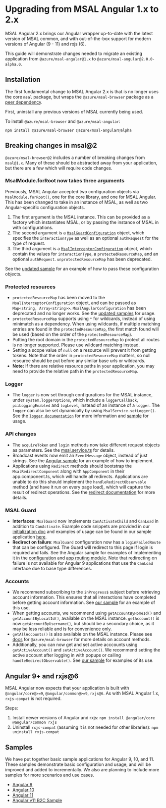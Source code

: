 # Upgrading from MSAL Angular 1.x to 2.x

MSAL Angular 2.x brings our Angular wrapper up-to-date with the latest version of MSAL common, and with out-of-the-box support for modern versions of Angular (9 - 11) and rxjs (6).

This guide will demonstrate changes needed to migrate an existing application from `@azure/msal-angular@1.x` to `@azure/msal-angular@2.0.0-alpha.0`.

## Installation

The first fundamental change to MSAL Angular 2.x is that is no longer uses the core `msal` package, but wraps the `@azure/msal-browser` package as a [peer dependency](https://nodejs.org/en/blog/npm/peer-dependencies/). 

First, uninstall any previous versions of MSAL currently being used.

To install `@azure/msal-browser` and `@azure/msal-angular`:
```
npm install @azure/msal-browser @azure/msal-angular@alpha
```

## Breaking changes in msal@2

`@azure/msal-browser@2` includes a number of breaking changes from `msal@1.x`. Many of these should be abstracted away from your application, but there are a few which will require code changes.

### MsalModule.forRoot now takes three arguments

Previously, MSAL Angular accepted two configuration objects via `MsalModule.forRoot()`, one for the core library, and one for MSAL Angular. This has been changed to take in an instance of MSAL, as well as two Angular-specific configuration objects.

1. The first argument is the MSAL instance. This can be provided as a factory which instantiates MSAL, or by passing the instance of MSAL in with configurations. 
2. The second argument is a [`MsalGuardConfiguration`](https://github.com/AzureAD/microsoft-authentication-library-for-js/blob/dev/lib/msal-angular/src/msal.guard.config.ts) object, which specifies the `interactionType` as well as an optional `authRequest` for the type of request. 
3. The third argument is a [`MsalInterceptorConfiguration`](https://github.com/AzureAD/microsoft-authentication-library-for-js/blob/dev/lib/msal-angular/src/msal.interceptor.config.ts) object, which contain the values for `interactionType`, a `protectedResourceMap`, and an optional `authRequest`. `unprotectedResourceMap` has been deprecated. 

See the [updated sample](https://github.com/AzureAD/microsoft-authentication-library-for-js/blob/dev/samples/msal-angular-v2-samples/angular10-sample-app/src/app/app.module.ts) for an example of how to pass these configuration objects.

### Protected resources

* `protectedResourceMap` has been moved to the `MsalInterceptorConfiguration` object, and can be passed as `Map<string, Array<string>>`. `MsalAngularConfiguration` has been deprecated and no longer works. See the [updated samples](https://github.com/AzureAD/microsoft-authentication-library-for-js/blob/dev/samples/msal-angular-v2-samples/angular10-sample-app/src/app/app.module.ts) for usage.
* `protectedResourceMap` supports using `*` for wildcards, instead of using minimatch as a dependency. When using wildcards, if multiple matching entries are found in the `protectedResourceMap`, the first match found will be used (based on the order of the `protectedResourceMap`). 
* Putting the root domain in the `protectedResourceMap` to protect all routes is no longer supported. Please use wildcard matching instead.
* Setting a scope value of `null` on a resource will prevent it from getting tokens. Note that the order in `protectedResourceMap` matters, so null resource should be put before any similar base urls or wildcards.
* **Note:** If there are relative resource paths in your application, you may need to provide the relative path in the `protectedResourceMap`.

### Logger

* The `logger` is now set through configurations for the MSAL instance, under `system.loggerOptions`, which include a `loggerCallback`, `piiLoggingEnabled` and `logLevel`, instead of an instance of a `logger`. The `logger` can also be set dynamically by using `MsalService.setLogger()`. See the [`logger documentation`](https://github.com/AzureAD/microsoft-authentication-library-for-js/blob/dev/lib/msal-angular/docs/v2-docs/logging.md) for more information and [sample](https://github.com/AzureAD/microsoft-authentication-library-for-js/blob/dev/samples/msal-angular-v2-samples/angular10-sample-app/src/app/app.module.ts) for usage.

### API changes

* The `acquireToken` and `login` methods now take different request objects as parameters. See the [msal.service.ts](https://github.com/AzureAD/microsoft-authentication-library-for-js/blob/dev/lib/msal-angular/src/msal.service.ts) for details.
* Broadcast events now emit an `EventMessage` object, instead of just strings. See the [Angular sample](https://github.com/AzureAD/microsoft-authentication-library-for-js/blob/dev/samples/msal-angular-v2-samples/angular10-sample-app/src/app/app.component.ts) for an example of how to implement.
* Applications using `Redirect` methods should bootstrap the `MsalRedirectComponent` along with `AppComponent` in their app.component.ts, which will handle all redirects. Applications are unable to do this should implement the `handleRedirectObservable` method (and have it run on every page load), which will capture the result of redirect operations. See the [redirect documentation](https://github.com/AzureAD/microsoft-authentication-library-for-js/tree/dev/lib/msal-angular/docs/v2-docs/redirects.md) for more details.

### MSAL Guard

* **Interfaces**: `MsalGuard` now implements `CanActivateChild` and `CanLoad` in addition to `CanActivate`. Example code snippets are provided in our [initialization doc](https://github.com/AzureAD/microsoft-authentication-library-for-js/blob/dev/lib/msal-angular/docs/v2-docs/initialization.md#secure-the-routes-in-your-application) and examples of usage can be found in our sample application [here](https://github.com/AzureAD/microsoft-authentication-library-for-js/blob/dev/samples/msal-angular-v2-samples/angular11-sample-app/src/app/app-routing.module.ts).
* **Redirect on failure**: `MsalGuard` configuration now has a `loginFailedRoute` that can be configured. The Guard will redirect to this page if login is required and fails. See the Angular sample for examples of implementing it in the [configuration](https://github.com/AzureAD/microsoft-authentication-library-for-js/blob/dev/samples/msal-angular-v2-samples/angular11-sample-app/src/app/app.module.ts#L48) and [app routing module](https://github.com/AzureAD/microsoft-authentication-library-for-js/blob/dev/samples/msal-angular-v2-samples/angular11-sample-app/src/app/app-routing.module.ts#L40). Note that redirecting on failure is not available for Angular 9 applications that use the `CanLoad` interface due to base type differences.

### Accounts

* We recommend subscribing to the `inProgress$` subject before retrieving account information. This ensures that all interactions have completed before getting account information. See [our sample](https://github.com/AzureAD/microsoft-authentication-library-for-js/blob/dev/samples/msal-angular-v2-samples/angular10-sample-app/src/app/app.component.ts#L27) for an example of this use.
* When getting accounts, we recommend using `getAccountByHomeId()` and `getAccountByLocalId()`, available on the MSAL instance. `getAccount()` is now `getAccountByUsername()`, but should be a secondary choice, as it may be less reliable and is for convenience only.
* `getAllAccounts()` is also available on the MSAL instance. Please see [docs](https://azuread.github.io/microsoft-authentication-library-for-js/ref/msal-browser/classes/_src_app_clientapplication_.clientapplication.html) for `@azure/msal-browser` for more details on account methods.
* Additionally, you can now get and set active acccounts using `getActiveAccount()` and `setActiveAccount()`. We recommend setting the active account after logging in with popups or calling `handleRedirectObservable()`. See [our sample](https://github.com/AzureAD/microsoft-authentication-library-for-js/blob/dev/samples/msal-angular-v2-samples/angular11-sample-app/src/app/home/home.component.ts#L23) for examples of its use.

## Angular 9+ and rxjs@6

MSAL Angular now expects that your application is built with `@angular/core@>=9`, `@angular/common@>=9`, `rxjs@6`. As with MSAL Angular 1.x, `rxjs-compat` is not required.

Steps:
1. Install newer versions of Angular and rxjs: `npm install @angular/core @angular/common rxjs`
2. Uninstall `rxjs-compat` (assuming it is not needed for other libraries): `npm uninstall rxjs-compat`

## Samples

We have put together basic sample applications for Angular 9, 10, and 11. These samples demonstrate basic configuration and usage, and will be improved and added to incrementally. We also are planning to include more samples for more scenarios and use cases.

* [Angular 9](https://github.com/AzureAD/microsoft-authentication-library-for-js/tree/dev/samples/msal-angular-v2-samples/angular9-v2-sample-app)
* [Angular 10](https://github.com/AzureAD/microsoft-authentication-library-for-js/tree/dev/samples/msal-angular-v2-samples/angular10-sample-app)
* [Angular 11](https://github.com/AzureAD/microsoft-authentication-library-for-js/tree/dev/samples/msal-angular-v2-samples/angular11-sample-app)
* [Angular v11 B2C Sample](https://github.com/AzureAD/microsoft-authentication-library-for-js/tree/dev/samples/msal-angular-v2-samples/angular11-b2c-sample)
